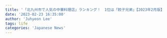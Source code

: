 ```yaml
---
title: '「北九州市で人気の中華料理店」ランキング！　1位は「餃子兄弟」【2023年2月版】'
date: '2023-02-23 16:35:00'
author: 'Juhyeon Lee'
tags: life
categories: 'Japanese News'
---
```

